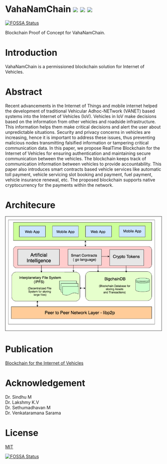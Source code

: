 # VahaNamChain ![](https://img.shields.io/badge/Project-Nam-ff69b4.svg) ![](https://img.shields.io/badge/Namchain-WIP-Blue.svg) ![](https://img.shields.io/badge/madeby-Ramaguru-blue.svg)
[![FOSSA Status](https://app.fossa.com/api/projects/git%2Bgithub.com%2FNamChain-Open-Initiative-Research-Lab%2FVahaNamChain-PoC.svg?type=shield)](https://app.fossa.com/projects/git%2Bgithub.com%2FNamChain-Open-Initiative-Research-Lab%2FVahaNamChain-PoC?ref=badge_shield)


Blockchain Proof of Concept for VahaNamChain.

# Introduction
VahaNamChain is a permissioned blockchain solution for Internet of Vehicles.

# Abstract
Recent advancements in the Internet of Things and mobile internet helped the development of traditional Vehicular Adhoc-NETwork (VANET) based systems into the Internet of Vehicles (IoV). Vehicles in IoV make decisions based on the information from other vehicles and roadside infrastructure. This information helps them make critical decisions and alert the user about unpredictable situations. Security and privacy concerns in vehicles are increasing, hence it is important to address these issues, thus preventing malicious nodes transmitting falsified information or tampering critical communication data. In this paper, we propose RealTime Blockchain for the Internet of Vehicles for ensuring authentication and maintaining secure communication between the vehicles. The blockchain keeps track of communication information between vehicles to provide accountability. This paper also introduces smart contracts based vehicle services like automatic toll payment, vehicle servicing slot booking and payment, fuel payment, vehicle insurance renewal, etc. The proposed blockchain supports native cryptocurrency for the payments within the network.

# Architecure
![](/Figures/Architecture.png)

# Publication
[Blockchain for the Internet of Vehicles](https://link.springer.com/chapter/10.1007%2F978-981-13-9939-8_37)

# Acknowledgement
Dr. Sindhu M <br/>
Dr. Lakshmy K.V <br/>
Dr. Sethumadhavan M <br/>
Dr. Venkataramana Sarama <br/>

# License

[MIT](https://github.com/ramagururadhakrishnan/NamChain/blob/master/MIT)






[![FOSSA Status](https://app.fossa.com/api/projects/git%2Bgithub.com%2FNamChain-Open-Initiative-Research-Lab%2FVahaNamChain-PoC.svg?type=large)](https://app.fossa.com/projects/git%2Bgithub.com%2FNamChain-Open-Initiative-Research-Lab%2FVahaNamChain-PoC?ref=badge_large)